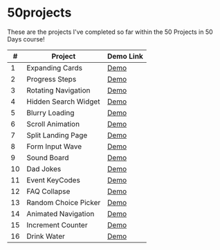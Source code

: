 # 50projects
These are the projects I've completed so far within the 50 Projects in 50 Days course!
 
|  # | Project              | Demo Link |
|----|----------------------|------------
|  1 | Expanding Cards      | [Demo](https://alyssavoccia.github.io/50projects/expanding-cards/)|
|  2 | Progress Steps       | [Demo](https://alyssavoccia.github.io/50projects/progress-steps/)|
|  3 | Rotating Navigation  | [Demo](https://alyssavoccia.github.io/50projects/rotating-navigation/)|
|  4 | Hidden Search Widget | [Demo](https://alyssavoccia.github.io/50projects/hidden-search-widget/)|
|  5 | Blurry Loading       | [Demo](https://alyssavoccia.github.io/50projects/blurry-loading/)|
|  6 | Scroll Animation     | [Demo](https://alyssavoccia.github.io/50projects/scroll-animation/)|
|  7 | Split Landing Page   | [Demo](https://alyssavoccia.github.io/50projects/split-landing-page/)|
|  8 | Form Input Wave      | [Demo](https://alyssavoccia.github.io/50projects/form-input-wave/)|
|  9 | Sound Board          | [Demo](https://alyssavoccia.github.io/50projects/sound-board/)|
| 10 | Dad Jokes            | [Demo](https://alyssavoccia.github.io/50projects/dad-jokes/)|
| 11 | Event KeyCodes       | [Demo](https://alyssavoccia.github.io/50projects/event-keycodes/)|
| 12 | FAQ Collapse         | [Demo](https://alyssavoccia.github.io/50projects/faq-collapse/)|
| 13 | Random Choice Picker | [Demo](https://alyssavoccia.github.io/50projects/random-choice-picker/)|
| 14 | Animated Navigation  | [Demo](https://alyssavoccia.github.io/50projects/animated-navigation/)|
| 15 | Increment Counter    | [Demo](https://alyssavoccia.github.io/50projects/increment-counter/)|
| 16 | Drink Water          | [Demo](https://alyssavoccia.github.io/50projects/drink-water/)|
